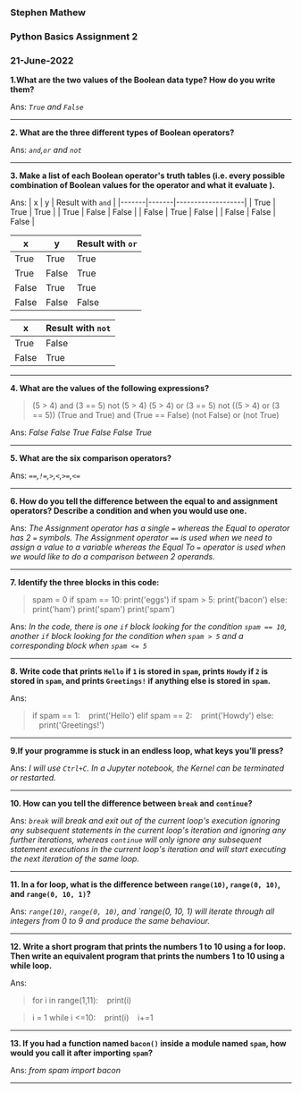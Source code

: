 ### Stephen Mathew
### Python Basics Assignment 2
### 21-June-2022

**1.What are the two values of the Boolean data type? How do you write them?**

Ans: _`True` and `False`_

- - -

**2. What are the three different types of Boolean operators?**

Ans: _`and`,`or` and `not`_

- - -

**3. Make a list of each Boolean operator's truth tables (i.e. every possible combination of Boolean values for the operator and what it evaluate ).**

Ans: 
| x     | y     | Result with `and` |
|-------|-------|-------------------|
| True  | True  | True              |
| True  | False | False             |
| False | True  | False             |
| False | False | False             |

| x     | y     | Result with `or` |
|-------|-------|------------------|
| True  | True  | True             |
| True  | False | True             |
| False | True  | True             |
| False | False | False            |

| x     | Result with `not` |
|-------|-------------------|
| True  | False             |
| False | True              |




- - -

**4. What are the values of the following expressions?**
> (5 > 4) and (3 == 5)
> not (5 > 4)
> (5 > 4) or (3 == 5)
> not ((5 > 4) or (3 == 5))
> (True and True) and (True == False)
> (not False) or (not True)

Ans: 
_False_
_False_
_True_
_False_
_False_
_True_

- - -

**5. What are the six comparison operators?**

Ans: _`==`,`!=`,`>`,`<`,`>=`,`<=`_

- - -

**6. How do you tell the difference between the equal to and assignment operators? Describe a condition and when you would use one.**

Ans: _The Assignment operator has a single `=` whereas the Equal to operator has 2 `=` symbols. The Assignment operator `==` is used when we need to assign a value to a variable whereas the Equal To `=` operator is used when we would like to do a comparison between 2 operands._

- - -

**7. Identify the three blocks in this code:**
> spam = 0
> if spam == 10:
> print('eggs')
> if spam > 5:
> print('bacon')
> else:
> print('ham')
> print('spam')
> print('spam')

Ans: _In the code, there is one `if` block looking for the condition `spam == 10`, another `if` block looking for the condition when `spam > 5` and a corresponding block when `spam <= 5`_

- - -

**8. Write code that prints `Hello` if `1` is stored in `spam`, prints `Howdy` if `2` is stored in `spam`, and prints `Greetings!` if anything else is stored in `spam`.**

Ans: 
> if spam == 1:
> &nbsp;&nbsp;&nbsp;print('Hello')
> elif spam == 2:
> &nbsp;&nbsp;&nbsp;print('Howdy')
> else:
> &nbsp;&nbsp;&nbsp;print('Greetings!')

- - -

**9.If your programme is stuck in an endless loop, what keys you’ll press?**

Ans: _I will use `Ctrl+C`. In a Jupyter notebook, the Kernel can be terminated or restarted._

- - -

**10. How can you tell the difference between `break` and `continue`?**

Ans: _`break` will break and exit out of the current loop's execution ignoring any subsequent statements in the current loop's iteration and ignoring any further iterations, whereas `continue` will only ignore any subsequent statement executions in the current loop's iteration and will start executing the next iteration of the same loop._

- - -

**11. In a for loop, what is the difference between `range(10)`, `range(0, 10)`, and `range(0, 10, 1)`?**

Ans: _`range(10)`, `range(0, 10)`, and `range(0, 10, 1) will iterate through all integers from 0 to 9 and produce the same behaviour._

- - -

**12. Write a short program that prints the numbers 1 to 10 using a for loop. Then write an equivalent program that prints the numbers 1 to 10 using a while loop.**

Ans: 
> for i in range(1,11):
> &nbsp;&nbsp;&nbsp;print(i)

> i = 1
> while i <=10:
> &nbsp;&nbsp;&nbsp;print(i)
> &nbsp;&nbsp;&nbsp;i+=1

- - -

**13. If you had a function named `bacon()` inside a module named `spam`, how would you call it after importing `spam`?**

Ans: _from spam import bacon_

- - -

